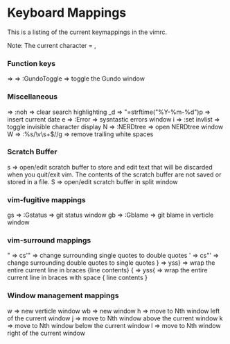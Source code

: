 Keyboard Mappings
=================

This is a listing of the current keymappings in the vimrc.


Note: The current <leader> character = ,


### Function keys
<F1>  => <ESC>
<F5>  => :GundoToggle<CR>    => toggle the Gundo window

### Miscellaneous
<leader><space>  => :noh  => clear search highlighting
<leader>_d       => "=strftime("%Y-%m-%d")<CR>p   => insert current date
<leader>e        => :Error    => sysntastic errors window
<leader>i        => :set invlist<CR> => toggle invisible character display
<leader>N        => :NERDtree  => open NERDtree window
<leader>W        => :%s/\v\s+$//g<cr>  => remove trailing white spaces


### Scratch Buffer
<leader>s   => open/edit scratch buffer to store and edit text that will be discarded
               when you quit/exit vim. The contents of the scratch buffer are not saved
               or stored in a file.
<leader>S   => open/edit scratch buffer in split window


### vim-fugitive mappings
<leader>gs   => :Gstatus  => git status window
<leader>gb   => :Gblame   => git blame in verticle window


### vim-surround mappings
<leader>"   => cs'"  => change surrounding single quotes to double quotes
<leader>'   => cs"'  => change surrounding double quotes to single quotes
<leader>}   => yss}  => wrap the entire current line in braces {line contents}
<leader>{   => yss{  => wrap the entire current line in braces with space { line contents }


### Window management mappings
<leader>w   => new verticle window
<leader>wb  => new window
<crtl>h     => move to Nth window left of the current window
<ctrl>j     => move to Nth window above the current window
<ctrl>k     => move to Nth window below the current window
<ctrl>l     => move to Nth window right of the current window
